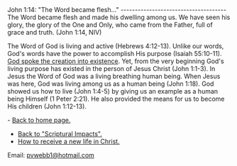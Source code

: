  <head> <title>(PVW) John 1:14: "The Word became flesh..."</title> <meta content="IE=9" http-equiv="X-UA-Compatible"></meta> <link href="css/page_style.css" rel="stylesheet" type="text/css"></link> </head><body><div class="page_style"> John 1:14: "The Word became flesh..."
-------------------------------------

<div class="p">The Word became flesh and made his dwelling among us. We have seen his glory, the glory of the One and Only, who came from the Father, full of grace and truth. (John 1:14, NIV)

 The Word of God is living and active (Hebrews 4:12-13). Unlike our words, God's words have the power to accomplish His purpose (Isaiah 55:10-11). [God spoke the creation into existence](glory.md). Yet, from the very beginning God's living purpose has existed in the person of Jesus Christ (John 1:1-3). In Jesus the Word of God was a living breathing human being. When Jesus was here, God was living among us as a human being (John 1:18). God showed us how to live (John 1:4-5) by giving us an example as a human being Himself (1 Peter 2:21). He also provided the means for us to become His children (John 1:12-13).</div>  </div>- [Back to home page.](index.md)
- [Back to "Scriptural Impacts".](impacts.md)
- [How to receive a new life in Christ.](gospel.md)

Email: [pvwebb1@hotmail.com](mailto:pvwebb1@hotmail.com)

